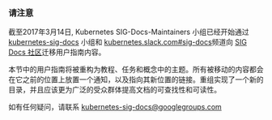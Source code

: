 <!--
### NOTICE

As of March 14, 2017, the Kubernetes SIG-Docs-Maintainers group have begun migration of the User Guide content as announced previously to the [SIG Docs community](https://git.k8s.io/community/sig-docs) through the [kubernetes-sig-docs](https://groups.google.com/forum/#!forum/kubernetes-sig-docs) group and [kubernetes.slack.com #sig-docs](https://kubernetes.slack.com/messages/sig-docs/) channel.  

The user guides within this section are being refactored into topics within Tutorials, Tasks, and Concepts. Anything that has been moved will have a notice placed in its previous location as well as a link to its new location. The reorganization implements a new table of contents and should improve the documentation's findability and readability for a wider range of audiences.  

For any questions, please contact: [kubernetes-sig-docs@googlegroups.com](mailto:kubernetes-sig-docs%40googlegroups.com)

-->

### 请注意

截至2017年3月14日, Kubernetes SIG-Docs-Maintainers 小组已经开始通过 [kubernetes-sig-docs](https://groups.google.com/forum/#!forum/kubernetes-sig-docs) 小组和 [kubernetes.slack.com#sig-docs](https://kubernetes.slack.com/messages/sig-docs/)频道向 [SIG Docs 社区](https://git.k8s.io/community/sig-docs)迁移用户指南内容。

本节中的用户指南将被重构为教程、任务和概念中的主题。所有被移动的内容都会在它之前的位置上放置一个通知，以及指向其新位置的链接。重组实现了一个新的目录，并且应该更为广泛的受众群体提高文档的可查找性和可读性。

如有任何疑问，请联系 [kubernetes-sig-docs@googlegroups.com](mailto:kubernetes-sig-docs%40googlegroups.com)
